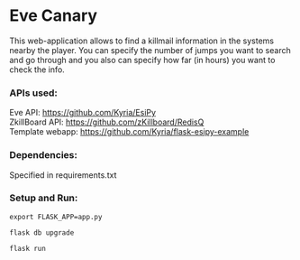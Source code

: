 # Eve Canary
This web-application allows to find a killmail information in the systems nearby the player.
You can specify the number of jumps you want to search and go through and you also can specify how far (in hours) you want to check the info.

### APIs used:
Eve API:
https://github.com/Kyria/EsiPy   
ZkillBoard API:
https://github.com/zKillboard/RedisQ    
Template webapp:
https://github.com/Kyria/flask-esipy-example

### Dependencies:
Specified in requirements.txt

### Setup and Run:   

`export FLASK_APP=app.py`

`flask db upgrade`

`flask run`
